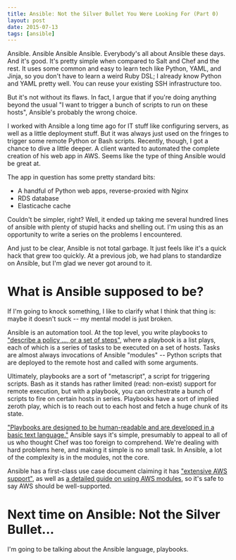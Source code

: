 ```yaml
---
title: Ansible: Not the Silver Bullet You Were Looking For (Part 0)
layout: post
date: 2015-07-13
tags: [ansible]
---
```

Ansible. Ansible Ansible Ansible. Everybody's all about Ansible these days. And it's good. It's pretty simple when compared to Salt and Chef and the rest. It uses some common and easy to learn tech like Python, YAML, and Jinja, so you don't have to learn a weird Ruby DSL; I already know Python and YAML pretty well. You can reuse your existing SSH infrastructure too.

But it's not without its flaws. In fact, I argue that if you're doing anything beyond the usual "I want to trigger a bunch of scripts to run on these hosts", Ansible's probably the wrong choice.

I worked with Ansible a long time ago for IT stuff like configuring servers, as well as a little deployment stuff. But it was always just used on the fringes to trigger some remote Python or Bash scripts. Recently, though, I got a chance to dive a little deeper. A client wanted to automated the complete creation of his web app in AWS. Seems like the type of thing Ansible would be great at.

The app in question has some pretty standard bits:

- A handful of Python web apps, reverse-proxied with Nginx
- RDS database
- Elasticache cache

Couldn't be simpler, right? Well, it ended up taking me several hundred lines of ansible with plenty of stupid hacks and shelling out. I'm using this as an opportunity to write a series on the problems I encountered.

And just to be clear, Ansible is not total garbage. It just feels like it's a quick hack that grew too quickly. At a previous job, we had plans to standardize on Ansible, but I'm glad we never got around to it.

What is Ansible supposed to be?
===============================

If I'm going to knock something, I like to clarify what I think that thing is: maybe it doesn't suck -- my mental model is just broken.

Ansible is an automation tool. At the top level, you write playbooks to ["describe a policy ..., or a set of steps"](http://docs.ansible.com/playbooks.html), where a playbook is a list plays, each of which is a series of tasks to be executed on a set of hosts. Tasks are almost always invocations of Ansible "modules" -- Python scripts that are deployed to the remote host and called with some arguments.

Ultimately, playbooks are a sort of "metascript", a script for triggering scripts. Bash as it stands has rather limited (read: non-exist) support for remote execution, but with a playbook, you can orchestrate a bunch of scripts to fire on certain hosts in series. Playbooks have a sort of implied zeroth play, which is to reach out to each host and fetch a huge chunk of its state.

["Playbooks are designed to be human-readable and are developed in a basic text language."](http://docs.ansible.com/playbooks.html) Ansible says it's simple, presumably to appeal to all of us who thought Chef was too foreign to comprehend. We're dealing with hard problems here, and making it simple is no small task. In Ansible, a lot of the complexity is in the modules, not the core.

Ansible has a first-class use case document claiming it has ["extensive AWS support"](http://www.ansible.com/aws), as well as [a detailed guide on using AWS modules](http://docs.ansible.com/guide_aws.html), so it's safe to say AWS should be well-supported.

Next time on Ansible: Not the Silver Bullet...
==============================================

I'm going to be talking about the Ansible language, playbooks.
